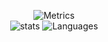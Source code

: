 
<!--
**Skulls23/Skulls23** is a ✨ _special_ ✨ repository because its `README.md` (this file) appears on your GitHub profile. -->

<!--
Here are some ideas to get you started:
-->
<!--
- 🔭 I’m currently working on many projects due to highschool.
- 🌱 I’m currently learning php.
- 👯 I’m looking to collaborate on ...
- 🤔 I’m looking for help with ...
- 💬 Ask me about ...
- 📫 How to reach me: florian.boireau.pro@hotmail.com
- 😄 Pronouns: ...
- ⚡ Fun fact: ...
-->
<div align="center">
   
![Metrics](https://metrics.lecoq.io/Skulls23?template=classic&config.timezone=Europe%2FParis&config.animated=true)
<br/>
![stats](https://github-readme-stats.vercel.app/api?username=Skulls23&hide_border=true&theme=midnight-purple&show_icons=true&count_private=true)
![Languages](https://github-readme-stats.vercel.app/api/top-langs/?username=Skulls23&hide_border=true&layout=compact&theme=midnight-purple&langs_count=10)

</div>
